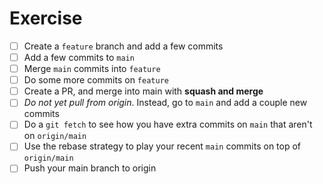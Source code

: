 # Exercise

- [ ] Create a `feature` branch and add a few commits
- [ ] Add a few commits to `main`
- [ ] Merge `main` commits into `feature`
- [ ] Do some more commits on `feature`
- [ ] Create a PR, and merge into main with **squash and merge**
- [ ] *Do not yet pull from origin*. Instead, go to `main` and add a couple new commits
- [ ] Do a `git fetch` to see how you have extra commits on `main` that aren't on `origin/main`
- [ ] Use the rebase strategy to play your recent `main` commits on top of `origin/main`
- [ ] Push your main branch to origin
